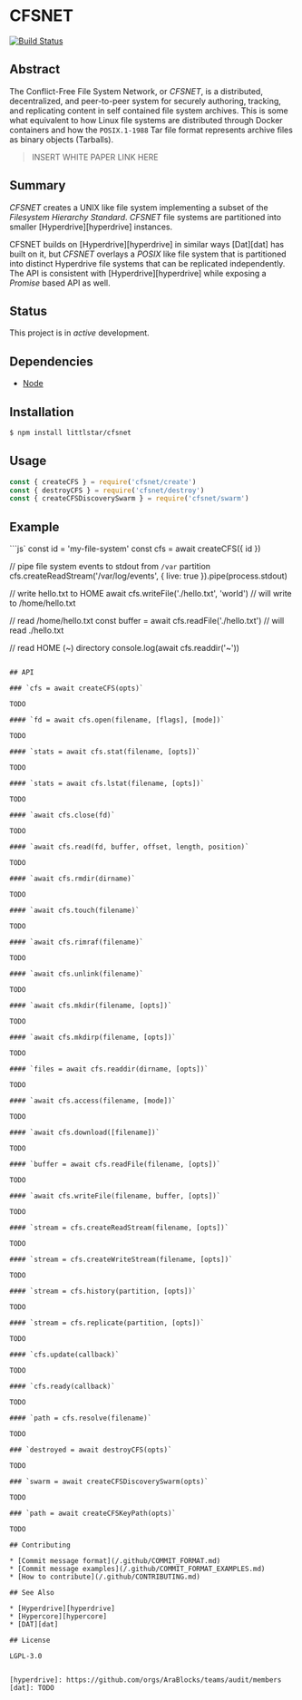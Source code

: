 CFSNET
======

[![Build Status](https://travis-ci.com/AraBlocks/cfsnet.svg?token=6WjTyCg41y8MBmCzro5x&branch=master)](https://travis-ci.com/AraBlocks/cfsnet)

## Abstract

The Conflict-Free File System Network, or _CFSNET_, is a distributed,
decentralized, and peer-to-peer system for securely authoring, tracking,
and replicating content in self contained file system archives. This is
some what equivalent to how Linux file systems are distributed through Docker
containers and how the `POSIX.1-1988` Tar file format represents archive files
as binary objects (Tarballs).

> INSERT WHITE PAPER LINK HERE

## Summary

_CFSNET_ creates a UNIX like file system implementing a subset of the
_Filesystem Hierarchy Standard_. _CFSNET_ file systems are partitioned into
smaller [Hyperdrive][hyperdrive] instances.

CFSNET builds on [Hyperdrive][hyperdrive] in similar ways [Dat][dat] has
built on it, but _CFSNET_ overlays a _POSIX_ like file system that is
partitioned into distinct Hyperdrive file systems that can be replicated
independently.  The API is consistent with [Hyperdrive][hyperdrive] while
exposing a _Promise_ based API as well.

## Status

This project is in _active_ development.

## Dependencies

* [Node](https://nodejs.org/en/download/)

## Installation

```bash
$ npm install littlstar/cfsnet
```

## Usage

```js
const { createCFS } = require('cfsnet/create')
const { destroyCFS } = require('cfsnet/destroy')
const { createCFSDiscoverySwarm } = require('cfsnet/swarm')
```

## Example

```js`
const id = 'my-file-system'
const cfs = await createCFS({ id })

// pipe file system events to stdout from `/var` partition
cfs.createReadStream('/var/log/events', { live: true }).pipe(process.stdout)

// write hello.txt to HOME
await cfs.writeFile('./hello.txt', 'world') // will write to /home/hello.txt

// read /home/hello.txt
const buffer = await cfs.readFile('./hello.txt') // will read ./hello.txt

// read HOME (~) directory
console.log(await cfs.readdir('~'))
```

## API

### `cfs = await createCFS(opts)`

TODO

#### `fd = await cfs.open(filename, [flags], [mode])`

TODO

#### `stats = await cfs.stat(filename, [opts])`

TODO

#### `stats = await cfs.lstat(filename, [opts])`

TODO

#### `await cfs.close(fd)`

TODO

#### `await cfs.read(fd, buffer, offset, length, position)`

TODO

#### `await cfs.rmdir(dirname)`

TODO

#### `await cfs.touch(filename)`

TODO

#### `await cfs.rimraf(filename)`

TODO

#### `await cfs.unlink(filename)`

TODO

#### `await cfs.mkdir(filename, [opts])`

TODO

#### `await cfs.mkdirp(filename, [opts])`

TODO

#### `files = await cfs.readdir(dirname, [opts])`

TODO

#### `await cfs.access(filename, [mode])`

TODO

#### `await cfs.download([filename])`

TODO

#### `buffer = await cfs.readFile(filename, [opts])`

TODO

#### `await cfs.writeFile(filename, buffer, [opts])`

TODO

#### `stream = cfs.createReadStream(filename, [opts])`

TODO

#### `stream = cfs.createWriteStream(filename, [opts])`

TODO

#### `stream = cfs.history(partition, [opts])`

TODO

#### `stream = cfs.replicate(partition, [opts])`

TODO

#### `cfs.update(callback)`

TODO

#### `cfs.ready(callback)`

TODO

#### `path = cfs.resolve(filename)`

TODO

### `destroyed = await destroyCFS(opts)`

TODO

### `swarm = await createCFSDiscoverySwarm(opts)`

TODO

### `path = await createCFSKeyPath(opts)`

TODO

## Contributing

* [Commit message format](/.github/COMMIT_FORMAT.md)
* [Commit message examples](/.github/COMMIT_FORMAT_EXAMPLES.md)
* [How to contribute](/.github/CONTRIBUTING.md)

## See Also

* [Hyperdrive][hyperdrive]
* [Hypercore][hypercore]
* [DAT][dat]

## License

LGPL-3.0


[hyperdrive]: https://github.com/orgs/AraBlocks/teams/audit/members
[dat]: TODO
